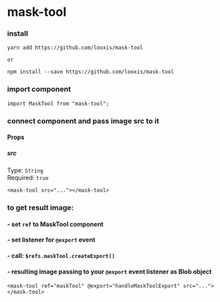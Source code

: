 # mask-tool

### install
```
yarn add https://github.com/looxis/mask-tool

or

npm install --save https://github.com/looxis/mask-tool
```

### import component
```
import MaskTool from "mask-tool";
```
### connect component and pass image src to it
#### Props
##### src
Type: `String`<br>
Required: `true`<br>

```
<mask-tool src="..."></mask-tool>
```


### to get result image:
#### - set `ref` to MaskTool component
#### - set listener for `@export` event
#### - call: `$refs.maskTool.createExport()`
#### - resulting image passing to your `@export` event listener as Blob object

```
<mask-tool ref="maskTool" @export="handleMaskToolExport" src="..."></mask-tool>
```

